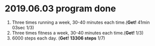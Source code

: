# 2019.06.03 program done


 
1. Three times running a week, 30-40 minutes each time.(**Get!** 41min 03sec 1/3)
2. Three times fitness a week, 30-40 minutes each time.(**Get!** 1/3)
3. 6000 steps each day. (**Get!** **13306 steps** 1/7)
